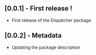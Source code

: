 ## [0.0.1] - First release !

* First release of the Dispatcher package

## [0.0.2] - Metadata

* Updating the package description
